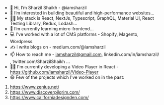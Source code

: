 - 👋 Hi, I’m Sharzil Shaikh - @iamsharzil
- 👀 I’m interested in building beautiful and high-performance websites...
- 🧑‍💻 My stack is React, NextJs, Typescript, GraphQL, Material UI, React Testing Library, Redux, Lodash...
- 🌱 I’m currently learning micro-frontend...
- 💻 I've worked with a lot of CMS platforms - Shopify, Magento, Wordpress
- ✍️ I write blogs on - medium.com/@iamsharzil
- 📫 How to reach me - iamsharzil@gmail.com, linkedin.com/in/iamsharzil/ , twitter.com/SharzilShaikh ...
- 🧑‍💻 I'm currently developing a Video Player in React - https://github.com/iamsharzil/Video-Player
- 😃 Few of the projects which I've worked on in the past:
1. https://www.zenius.net/
2. https://www.discoverpilgrim.com/
3. https://www.californiadesignden.com/


<!---
iamsharzil/iamsharzil is a ✨ special ✨ repository because its `README.md` (this file) appears on your GitHub profile.
You can click the Preview link to take a look at your changes.
--->
